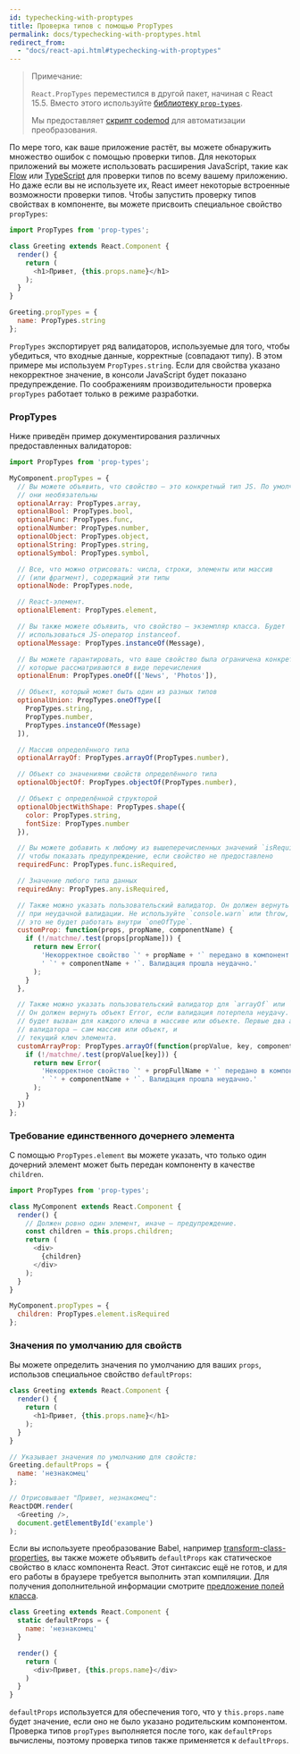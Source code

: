 ```yaml
---
id: typechecking-with-proptypes
title: Проверка типов с помощью PropTypes
permalink: docs/typechecking-with-proptypes.html
redirect_from:
  - "docs/react-api.html#typechecking-with-proptypes"
---
```


> Примечание:
>
> `React.PropTypes` переместился в другой пакет, начиная с React 15.5. Вместо этого используйте [библиотеку `prop-types`](https://www.npmjs.com/package/prop-types).
>
> Мы предоставляет [скрипт codemod](/blog/2017/04/07/react-v15.5.0.html#migrating-from-reactproptypes) для автоматизации преобразования.

По мере того, как ваше приложение растёт, вы можете обнаружить множество ошибок с помощью проверки типов. Для некоторых приложений вы можете использовать расширения JavaScript, такие как [Flow](https://flow.org/) или [TypeScript](https://www.typescriptlang.org/) для проверки типов по всему вашему приложению. Но даже если вы не используете их, React имеет некоторые встроенные возможности проверки типов. Чтобы запустить проверку типов свойствах в компоненте, вы можете присвоить специальное свойство `propTypes`:

```javascript
import PropTypes from 'prop-types';

class Greeting extends React.Component {
  render() {
    return (
      <h1>Привет, {this.props.name}</h1>
    );
  }
}

Greeting.propTypes = {
  name: PropTypes.string
};
```

`PropTypes` экспортирует ряд валидаторов, используемые для того, чтобы убедиться, что входные данные, корректные (совпадают типу). В этом примере мы используем `PropTypes.string`. Если для свойства указано некорректное значение, в консоли JavaScript будет показано предупреждение. По соображениям производительности проверка `propTypes` работает только в режиме разработки.

### PropTypes

Ниже приведён пример документирования различных предоставленных валидаторов:

```javascript
import PropTypes from 'prop-types';

MyComponent.propTypes = {
  // Вы можете объявить, что свойство — это конкретный тип JS. По умолчанию все
  // они необязательны
  optionalArray: PropTypes.array,
  optionalBool: PropTypes.bool,
  optionalFunc: PropTypes.func,
  optionalNumber: PropTypes.number,
  optionalObject: PropTypes.object,
  optionalString: PropTypes.string,
  optionalSymbol: PropTypes.symbol,

  // Все, что можно отрисовать: числа, строки, элементы или массив
  // (или фрагмент), содержащий эти типы
  optionalNode: PropTypes.node,

  // React-элемент.
  optionalElement: PropTypes.element,

  // Вы также можете объявить, что свойство — экземпляр класса. Будет
  // использоваться JS-оператор instanceof.
  optionalMessage: PropTypes.instanceOf(Message),

  // Вы можете гарантировать, что ваше свойство была ограничена конкретными значениями,
  // которые рассматриваются в виде перечисления
  optionalEnum: PropTypes.oneOf(['News', 'Photos']),

  // Объект, который может быть один из разных типов
  optionalUnion: PropTypes.oneOfType([
    PropTypes.string,
    PropTypes.number,
    PropTypes.instanceOf(Message)
  ]),

  // Массив определённого типа
  optionalArrayOf: PropTypes.arrayOf(PropTypes.number),

  // Объект со значениями свойств определённого типа
  optionalObjectOf: PropTypes.objectOf(PropTypes.number),

  // Объект с определённой структорой
  optionalObjectWithShape: PropTypes.shape({
    color: PropTypes.string,
    fontSize: PropTypes.number
  }),

  // Вы можете добавить к любому из вышеперечисленных значений `isRequired`
  // чтобы показать предупреждение, если свойство не предоставлено
  requiredFunc: PropTypes.func.isRequired,

  // Значение любого типа данных
  requiredAny: PropTypes.any.isRequired,

  // Также можно указать пользовательский валидатор. Он должен вернуть объект Error
  // при неудачной валидации. Не используйте `console.warn` или throw, поскольку
  // это не будет работать внутри `oneOfType`.
  customProp: function(props, propName, componentName) {
    if (!/matchme/.test(props[propName])) {
      return new Error(
        'Некорректное свойство `' + propName + '` передано в компонент' +
        ' `' + componentName + '`. Валидация прошла неудачно.'
      );
    }
  },

  // Также можно указать пользовательский валидатор для `arrayOf` или `objectOf`.
  // Он должен вернуть объект Error, если валидация потерпела неудачу. Валидатор
  // будет вызван для каждого ключа в массиве или объекте. Первые два аргумента
  // валидатора — сам массив или объект, и
  // текущий ключ элемента.
  customArrayProp: PropTypes.arrayOf(function(propValue, key, componentName, location, propFullName) {
    if (!/matchme/.test(propValue[key])) {
      return new Error(
        'Некорректное свойство `' + propFullName + '` передано в компонент' +
        ' `' + componentName + '`. Валидация прошла неудачно.'
      );
    }
  })
};
```

### Требование единственного дочернего элемента

С помощью `PropTypes.element` вы можете указать, что только один дочерний элемент может быть передан компоненту в качестве `children`.

```javascript
import PropTypes from 'prop-types';

class MyComponent extends React.Component {
  render() {
    // Должен ровно один элемент, иначе — предупреждение.
    const children = this.props.children;
    return (
      <div>
        {children}
      </div>
    );
  }
}

MyComponent.propTypes = {
  children: PropTypes.element.isRequired
};
```

### Значения по умолчанию для свойств

Вы можете определить значения по умолчанию для ваших `props`, использов специальное свойство `defaultProps`:

```javascript
class Greeting extends React.Component {
  render() {
    return (
      <h1>Привет, {this.props.name}</h1>
    );
  }
}

// Указывает значения по умолчанию для свойств:
Greeting.defaultProps = {
  name: 'незнакомец'
};

// Отрисовывает "Привет, незнакомец":
ReactDOM.render(
  <Greeting />,
  document.getElementById('example')
);
```

Если вы используете преобразование Babel, например [transform-class-properties](https://babeljs.io/docs/plugins/transform-class-properties/), вы также можете объявить `defaultProps` как статическое свойство в класс компонента React. Этот синтаксис ещё не готов, и для его работы в браузере требуется выполнить этап компиляции. Для получения дополнительной информации смотрите [предложение полей класса](https://github.com/tc39/proposal-class-fields).

```javascript
class Greeting extends React.Component {
  static defaultProps = {
    name: 'незнакомец'
  }

  render() {
    return (
      <div>Привет, {this.props.name}</div>
    )
  }
}
```

`defaultProps` используется для обеспечения того, что у `this.props.name` будет значение, если оно не было указано родительским компонентом. Проверка типов `propTypes` выполняется после того, как `defaultProps` вычислены, поэтому проверка типов также применяется к `defaultProps`.
